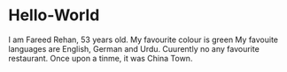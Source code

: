 # Hello-World
I am Fareed Rehan, 53 years old.
My favourite colour is green
My favouite languages are English, German and Urdu.
Cuurently no any favourite restaurant. Once upon a tinme, it was China Town.

